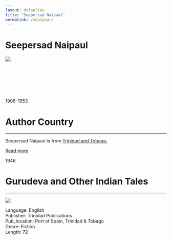 ```yaml
---
layout: defaultau
title: "Seepersad Naipaul"
permalink: /snaipaul/
---
```

<!-- partial:index.partial.html -->
<div class="content">
    <h1>Seepersad Naipaul</h1>
    <div class="quote">
        <div><img src="https://upload.wikimedia.org/wikipedia/en/0/0a/Seepersad_Naipaul_with_Ford_Prefect.jpg" class="logo"></div>
    </div>
    <div class="timeline">
        <div style="padding-bottom:100px;"></div>
        <div class="block">
            <div class="date right"><p class="right">1906–1953</p></div>
            <div class="dot"></div>
            <div class="left first">
            <div class="author_country">
                <h1>Author Country</h1><hr>
          <div class="aclocation">   <p>Seepersad Naipaul is from <a href="{{ site.baseurl }}/3">Trinidad and Tobago.</a></p></div>
              <div class="acreadmore">  <a href="https://en.wikipedia.org/wiki/Seepersad_Naipaul" target="_blank">Read more</a></div>
            </div>
            </div>
        </div>
         <div class="block">
            <div class="date left"><p class="left">1946</p></div>
            <div class="dot"></div>
            <div class="right">
                <h1>Gurudeva and Other Indian Tales</h1><hr>
                <p><img src="https://westindiana.com/store/catalog/images/gurudeva4.jpg"></p>
                <p>
                Language: English<br/>
                Publisher: Trinidad Publications<br/>
                Pub_location: Port of Spain, Trinidad & Tobago<br/>
                Genre: Fiction<br/>
                Length: 72<br/>                   </p>
            </div>
        </div>

</div>
<!-- partial -->
  <script src='https://cdnjs.cloudflare.com/ajax/libs/jquery/3.1.1/jquery.min.js'></script><script  src="assets/js/authorscript.js"></script>
